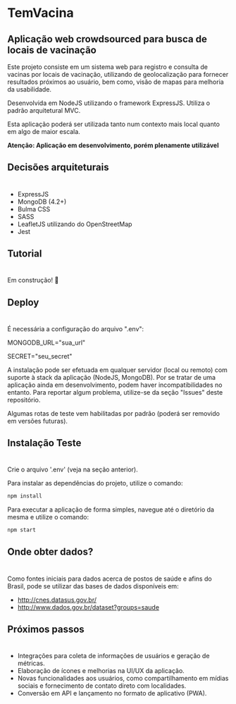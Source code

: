 # TemVacina
## Aplicação web crowdsourced para busca de locais de vacinação

Este projeto consiste em um sistema web para registro e consulta de vacinas por locais de vacinação, utilizando de geolocalização para fornecer resultados próximos ao usuário, bem como, visão de mapas para melhoria da usabilidade.

Desenvolvida em NodeJS utilizando o framework ExpressJS. Utiliza o padrão arquitetural MVC.

Esta aplicação poderá ser utilizada tanto num contexto mais local quanto em algo de maior escala.


**Atenção: Aplicação em desenvolvimento, porém plenamente utilizável**

## Decisões arquiteturais
# 

* ExpressJS
* MongoDB (4.2+)
* Bulma CSS
* SASS
* LeafletJS utilizando do OpenStreetMap
* Jest

## Tutorial

# 

Em construção! 👷

## Deploy

# 

É necessária a configuração do arquivo ".env":

MONGODB_URL="sua_url"

SECRET="seu_secret"

A instalação pode ser efetuada em qualquer servidor (local ou remoto) com suporte à stack da aplicação (NodeJS, MongoDB). Por se tratar de uma aplicação ainda em desenvolvimento, podem haver incompatibilidades no entanto. Para reportar algum problema, utilize-se da seção "Issues" deste repositório.

Algumas rotas de teste vem habilitadas por padrão (poderá ser removido em versões futuras).

## Instalação Teste

#

Crie o arquivo '.env' (veja na seção anterior).

Para instalar as dependências do projeto, utilize o comando:
```bash
npm install
```

Para executar a aplicação de forma simples, navegue até o diretório da mesma e utilize o comando:

```bash
npm start
```

## Onde obter dados?

#

Como fontes iniciais para dados acerca de postos de saúde e afins do Brasil, pode se utilizar das bases de dados disponíveis em:
* http://cnes.datasus.gov.br/
* http://www.dados.gov.br/dataset?groups=saude

## Próximos passos

#

- Integrações para coleta de informações de usuários e geração de métricas.
- Elaboração de ícones e melhorias na UI/UX da aplicação.
- Novas funcionalidades aos usuários, como compartilhamento em mídias sociais e fornecimento de contato direto com localidades.
- Conversão em API e lançamento no formato de aplicativo (PWA).
